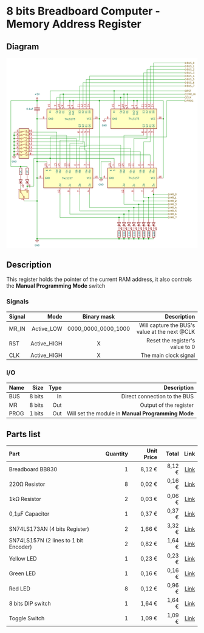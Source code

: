 # 8 bits Breadboard Computer - Memory Address Register

## Diagram
<img src="schematics/memory_address_register.png">

## Description
This register holds the pointer of the current RAM address, it also controls the **Manual Programming Mode** switch

### Signals
| Signal |        Mode |     Binary mask     |                                   Description |
|:-------|------------:|:-------------------:|----------------------------------------------:|
| MR_IN  |  Active_LOW | 0000_0000_0000_1000 | Will capture the BUS's value at the next @CLK |
| RST    | Active_HIGH |          X          |               Reset the register's value to 0 |
| CLK    | Active_HIGH |          X          |                         The main clock signal |

### I/O
| Name |   Size | Type |                                         Description |
|:-----|-------:|-----:|----------------------------------------------------:|
| BUS  | 8 bits |   In |                        Direct connection to the BUS |
| MR   | 8 bits |  Out |                              Output of the register |
| PROG | 1 bits |  Out |  Will set the module in **Manual Programming Mode** |

## Parts list

| Part                                    | Quantity | Unit Price |  Total |                                                                                                                                                                                                                                                                                                                                                                                                                                                                                                                                                                                                                                         Link |
|:----------------------------------------|---------:|-----------:|-------:|---------------------------------------------------------------------------------------------------------------------------------------------------------------------------------------------------------------------------------------------------------------------------------------------------------------------------------------------------------------------------------------------------------------------------------------------------------------------------------------------------------------------------------------------------------------------------------------------------------------------------------------------:|
| Breadboard BB830                        |        1 |     8,12 € | 8,12 € |                                                                                                                                                                                                                                                                                                                                                                                                                                                                                                                                 [Link](https://www.mouser.fr/ProductDetail/BusBoard-Prototype-Systems/BB830?qs=VEfmQw3KOauhPeTwYxNCaA%3D%3D) |
| 220Ω Resistor                           |        8 |     0,02 € | 0,16 € |                                                                                                                                                                                                                                                                                                                                                                                                                                                                                                                                         [Link](https://www.mouser.fr/ProductDetail/YAGEO/CFR-25JT-52-220R?qs=KUIzHt%2Fe91lrctWTReofaw%3D%3D) |
| 1kΩ Resistor                            |        2 |     0,03 € | 0,06 € |                                                                                                                                                                                                                                                                                                                                                                                                                                                                                                                           [Link](https://www.mouser.fr/ProductDetail/YAGEO/CFR-25JR-52-1K?qs=sGAEpiMZZMtlubZbdhIBIG2rwDeDG2Hz0nFs2Ia3WF8%3D) |
| 0,1µF Capacitor                         |        1 |     0,37 € | 0,37 € |                                                                                                                                                                                                                                                                                                                                                                                                                                                                                                [Link](https://www.mouser.fr/ProductDetail/Vishay-BC-Components/K104K15X7RF53H5G?qs=sGAEpiMZZMsh%252B1woXyUXj30ZYomYlxpXf%2Fk4SX%252BaKhs%3D) |
| SN74LS173AN (4 bits Register)           |        2 |     1,66 € | 3,32 € |                                                                                                                                                                                                                                                                                                                                                                                                                                                                                                                                    [Link](https://www.mouser.lu/ProductDetail/Texas-Instruments/SN74LS173AN?qs=nMmhAzRCgdAkY4Cck6ihbQ%3D%3D) |
| SN74LS157N (2 lines to 1 bit Encoder)   |        2 |     0,82 € | 1,64 € |                                                                                                                                                                                                                                                                                                                                                                                                                                                                                                                                     [Link](https://www.mouser.lu/ProductDetail/Texas-Instruments/SN74LS157N?qs=LzFo6vGRJ4stINDkpW5nIA%3D%3D) |
| Yellow LED                              |        1 |     0,23 € | 0,23 € |                                                                                                                                                                                                                                                                                                                                                                                                                                                                                                                                              [Link](https://www.mouser.lu/ProductDetail/Kingbright/WP7113YT?qs=YPg7lQ8MWSfGn6TgDjFnaQ%3D%3D) |
| Green LED                               |        1 |     0,16 € | 0,16 € |                                                                                                                                                                                                                                                                                                                                                                                                                                                                                                                                              [Link](https://www.mouser.lu/ProductDetail/Kingbright/WP7113GT?qs=pz0eHrWKk7l3r4lHAQVJ9A%3D%3D) |
| Red LED                                 |        8 |     0,12 € | 0,96 € |                                                                                                                                                                                                                                                                                                                                                                                                                                                                                                                                           [Link](https://www.mouser.lu/ProductDetail/Lumex/SSL-LX5093IT?qs=z5hCOXTvo57cxO7p%252BvLJIw%3D%3D) |
| 8 bits DIP switch                       |        1 |     1,64 € | 1,64 € |                                                                                                                                                                                                                                                                                                                                                                                                                                                                                                                                                [Link](https://www.mouser.lu/ProductDetail/E-Switch/KAS1108E?qs=f57gQzlyLiprZHQecsfCqA%3D%3D) |
| Toggle Switch                           |        1 |     1,09 € | 1,09 € |                                                                                                                                                                                                                                                                                                                                                                                                                                                                                                                        [Link](https://www.mouser.lu/ProductDetail/TE-Connectivity-Alcoswitch/MHS12204?qs=x%2FgbKjZ2T%2FPUluB%2FWhqq0Q%3D%3D) |
